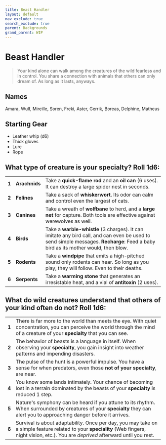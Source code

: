 ```yaml
---
title: Beast Handler
layout: default
nav_exclude: true
search_exclude: true
parent: Backgrounds
grand_parent: WIP
---
```


# Beast Handler

> Your kind alone can walk among the creatures of the wild fearless and in control. You share a connection with animals that others can only dream of. As long as it lasts, anyways.

## Names

Amara, Wulf, Mireille, Soren, Freki, Aster, Gerrik, Boreas, Delphine, Matheus

## Starting Gear
 
- Leather whip (d6)
- Thick gloves
- Lure
- Rope

## What type of creature is your specialty? Roll 1d6:

|       |               |                                                                                                                                                                                   |
| ----- | ------------- | --------------------------------------------------------------------------------------------------------------------------------------------------------------------------------- |
| **1** | **Arachnids** | Take a **quick-flame rod** and an **oil can** (6 uses). It can destroy a large spider nest in seconds.                                                                            |
| **2** | **Felines**   | Take a sack of **whiskerwort**. Its odor can calm and control even the largest of cats.                                                                                           |
| **3** | **Canines**   | Take a wreath of **wolfbane** to herd, and a **large net** for capture. Both tools are effective against werewolves as well.                                                      |
| **4** | **Birds**     | Take a **warble-whistle** (3 charges). It can imitate any bird call, and can even be used to send simple messages. **Recharge**: Feed a baby bird as its mother would, then blow. |
| **5** | **Rodents**   | Take a **windpipe** that emits a high-pitched sound only rodents can hear. So long as you play, they will follow. Even to their deaths.                                           |
| **6** | **Serpents**  | Take a **warming stone** that generates an irresistable heat, and a vial of **antitoxin** (2 uses).                                                                               |


## What do wild creatures understand that others of your kind often do not? Roll 1d6: 

|       |                                                                                                                                                                                                                          |
| ----- | ------------------------------------------------------------------------------------------------------------------------------------------------------------------------------------------------------------------------ |
| **1** | There is far more to the world than meets the eye. With quiet concentration, you can perceive the world through the mind of a creature of your **specialty** that you can see.                                           |
| **2** | The behavior of beasts is a language in itself. When observing your **specialty**, you gain insight into weather patterns and impending disasters.                               |
| **3** | The pulse of the hunt is a powerful impulse. You have a sense for when predators, even those **not of your specialty**, are near.                                                                                        |
| **4** | You know some lands intimately. Your chance of becoming lost in a terrain dominated by the beasts of your **specialty** is reduced 1 step.                                     |
| **5** | Nature's symphony can be heard if you attune to its rhythm. When surrounded by creatures of your **specialty** they can alert you to approaching danger before it arrives.                    |
| **6** | Survival is about adaptability. Once per day, you may take on a simple feature related to your **speciality** (Web fingers, night vision, etc.). You are _deprived_ afterward until you rest. |
